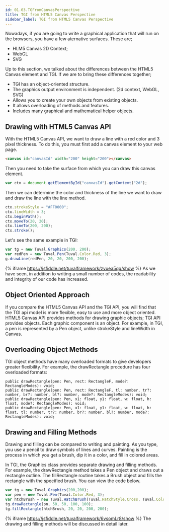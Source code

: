 ```yaml
---
id: 01.03.TGFromCanvasPerspective
title: TGI from HTML5 Canvas Perspective
sidebar_label: TGI from HTML5 Canvas Perspective
---
```



Nowadays, if you are going to write a graphical application that will run on the browsers, you have a few aternative surfaces. These are;
- HLM5 Canvas 2D Context;
- WebGL
- SVG

Up to this section, we talked about the differences between the HTML5 Canvas element and TGI. If we are to bring these differences together;
- TGI has an object-oriented structure.
- The graphics output environment is independent. (2d context, WebGL, SVG)
- Allows you to create your own objects from existing objects.
- It allows overloading of methods and features.
- Includes many graphical and mathematical helper objects.

## Drawing with HTML5 Canvas API
With the HTML5 Canvas API, we want to draw a line with a red color and 3 pixel thickness. To do this, you must first add a canvas element to your web page.
```html
<canvas id="canvasId" width="200" height="200"></canvas>
```
Then you need to take the surface from which you can draw this canvas element.
```javascript
var ctx = document.getElementById("canvasId").getContext("2d");
```
Then we can determine the color and thickness of the line we want to draw and draw the line with the line method.
```javascript
ctx.strokeStyle = "#FF0000";
ctx.lineWidth = 3;
ctx.beginPath();
ctx.moveTo(20, 20);
ctx.lineTo(200, 200);
ctx.stroke();
```
Let's see the same example in TGI:
```javascript
var tg = new Tuval.Graphics(200, 200);
var redPen = new Tuval.Pen(Tuval.Color.Red, 3);
g.drawLine(redPen, 20, 20, 200, 200);
```
{% iframe https://jsfiddle.net/tuvalframework/zvuea5qg/show %}
As we have seen, in addition to writing a small number of codes, the readability and integrity of our code has increased.
## Object Oriented Approach
If you compare the HTML5 Canvas API and the TGI API, you will find that the TGI api model is more flexible, easy to use and more object oriented. HTML5 Canvas API provides methods for drawing graphic objects; TGI API provides objects. Each graphic component is an object. For example, in TGI, a pen is represented by a Pen object, unlike strokeStyle and lineWidth in Canvas.

## Overloading Object Methods

TGI object methods have many overloaded formats to give developers greater flexibility. For example, the drawRectangle procedure has four overloaded formats:

```tsx
public drawRectangle(pen: Pen, rect: RectangleF, mode?: RectangleModes): void;
public drawRectangle(pen: Pen, rect: RectangleF, tl: number, tr?: number, br?: number, bl?: number, mode?: RectangleModes): void;
public drawRectangle(pen: Pen, x1: float, y1: float, w: float, h: float, mode?: RectangleModes): void;
public drawRectangle(pen: Pen, x1: float, y1: float, w: float, h: float, tl: number, tr?: number, br?: number, bl?: number, mode?: RectangleModes): void;
```

## Drawing and Filling Methods

Drawing and filling can be compared to writing and painting. As you type, you use a pencil to draw symbols of lines and curves. Painting is the process in which you get a brush, dip it in a color, and fill in colored areas.

In TGI, the Graphics class provides separate drawing and filling methods. For example, the drawRectangle method takes a Pen object and draws out a rectangle outline. The fillRectangle routine takes a Brush object and fills the rectangle with the specified brush. You can view the code below.

```js
var tg = new Tuval.Graphics(200,200);
var pen = new Tuval.Pen(Tuval.Color.Red, 3);
var htchBrush = new Tuval.HatchBrush(Tuval.HatchStyle.Cross, Tuval.Color.Red, Tuval.Color.Blue);
tg.drawRectangle(pn, 50, 50, 100, 100);
tg.fillRectangle(htchBrush, 20, 20, 200, 200);
```

{% iframe https://jsfiddle.net/tuvalframework/6vsomLr8/show %}
The drawing and filling methods will be discussed in detail later.
